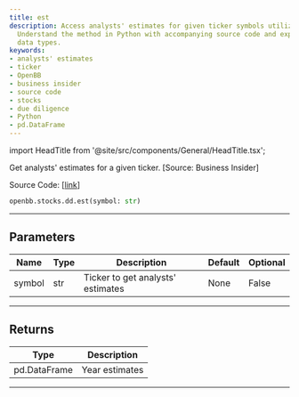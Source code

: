 ```yaml
---
title: est
description: Access analysts' estimates for given ticker symbols utilizing OpenBB.
  Understand the method in Python with accompanying source code and expected return
  data types.
keywords:
- analysts' estimates
- ticker
- OpenBB
- business insider
- source code
- stocks
- due diligence
- Python
- pd.DataFrame
---
```


import HeadTitle from '@site/src/components/General/HeadTitle.tsx';

<HeadTitle title="stocks.dd.est - Reference | OpenBB SDK Docs" />

Get analysts' estimates for a given ticker. [Source: Business Insider]

Source Code: [[link](https://github.com/OpenBB-finance/OpenBBTerminal/tree/main/openbb_terminal/stocks/due_diligence/business_insider_model.py#L76)]

```python
openbb.stocks.dd.est(symbol: str)
```

---

## Parameters

| Name | Type | Description | Default | Optional |
| ---- | ---- | ----------- | ------- | -------- |
| symbol | str | Ticker to get analysts' estimates | None | False |


---

## Returns

| Type | Description |
| ---- | ----------- |
| pd.DataFrame | Year estimates |
---
